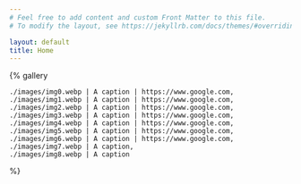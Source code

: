 ```yaml
---
# Feel free to add content and custom Front Matter to this file.
# To modify the layout, see https://jekyllrb.com/docs/themes/#overriding-theme-defaults

layout: default
title: Home
---
```


{% gallery

    ./images/img0.webp | A caption | https://www.google.com,
    ./images/img1.webp | A caption | https://www.google.com,
    ./images/img2.webp | A caption | https://www.google.com,
    ./images/img3.webp | A caption | https://www.google.com,
    ./images/img4.webp | A caption | https://www.google.com,
    ./images/img5.webp | A caption | https://www.google.com,
    ./images/img6.webp | A caption | https://www.google.com,
    ./images/img7.webp | A caption,
    ./images/img8.webp | A caption

%}
